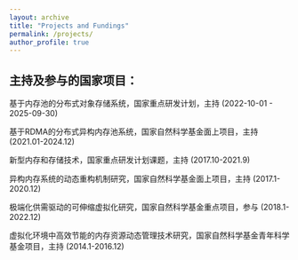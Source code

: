 ```yaml
---
layout: archive
title: "Projects and Fundings"
permalink: /projects/
author_profile: true
---
```

主持及参与的国家项目：
---

基于内存池的分布式对象存储系统，国家重点研发计划，主持 (2022-10-01 - 2025-09-30)

基于RDMA的分布式异构内存池系统，国家自然科学基金面上项目，主持(2021.01-2024.12)

新型内存和存储技术，国家重点研发计划课题，主持 (2017.10-2021.9)

异构内存系统的动态重构机制研究，国家自然科学基金面上项目，主持 (2017.1-2020.12)

极端化供需驱动的可伸缩虚拟化研究，国家自然科学基金重点项目，参与 (2018.1-2022.12)

虚拟化环境中高效节能的内存资源动态管理技术研究，国家自然科学基金青年科学基金项目，主持 (2014.1-2016.12)

